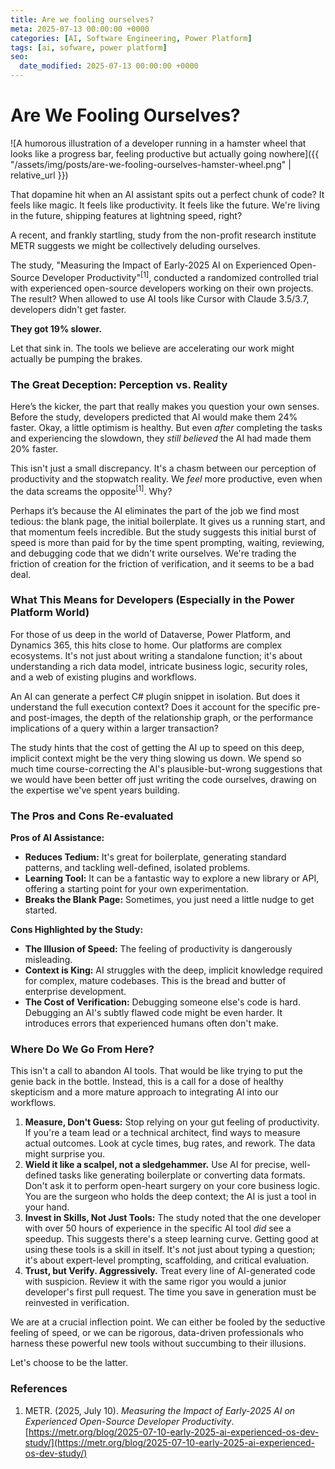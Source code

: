 ```yaml
---
title: Are we fooling ourselves?
meta: 2025-07-13 00:00:00 +0000
categories: [AI, Software Engineering, Power Platform]
tags: [ai, sofware, power platform]
seo:
  date_modified: 2025-07-13 00:00:00 +0000
---
```

# **Are We Fooling Ourselves?**

![A humorous illustration of a developer running in a hamster wheel that looks like a progress bar, feeling productive but actually going nowhere]({{ "/assets/img/posts/are-we-fooling-ourselves-hamster-wheel.png" | relative_url }})

That dopamine hit when an AI assistant spits out a perfect chunk of code? It feels like magic. It feels like productivity. It feels like the future. We're living in the future, shipping features at lightning speed, right?

A recent, and frankly startling, study from the non-profit research institute METR suggests we might be collectively deluding ourselves.

The study, "Measuring the Impact of Early-2025 AI on Experienced Open-Source Developer Productivity"<sup>[1]</sup>, conducted a randomized controlled trial with experienced open-source developers working on their own projects. The result? When allowed to use AI tools like Cursor with Claude 3.5/3.7, developers didn't get faster.

**They got 19% slower.**

Let that sink in. The tools we believe are accelerating our work might actually be pumping the brakes.

### **The Great Deception: Perception vs. Reality**

Here’s the kicker, the part that really makes you question your own senses. Before the study, developers predicted that AI would make them 24% faster. Okay, a little optimism is healthy. But even *after* completing the tasks and experiencing the slowdown, they *still believed* the AI had made them 20% faster.

This isn't just a small discrepancy. It's a chasm between our perception of productivity and the stopwatch reality. We *feel* more productive, even when the data screams the opposite<sup>[1]</sup>. Why?

Perhaps it’s because the AI eliminates the part of the job we find most tedious: the blank page, the initial boilerplate. It gives us a running start, and that momentum feels incredible. But the study suggests this initial burst of speed is more than paid for by the time spent prompting, waiting, reviewing, and debugging code that we didn't write ourselves. We're trading the friction of creation for the friction of verification, and it seems to be a bad deal.

### **What This Means for Developers (Especially in the Power Platform World)**

For those of us deep in the world of Dataverse, Power Platform, and Dynamics 365, this hits close to home. Our platforms are complex ecosystems. It's not just about writing a standalone function; it's about understanding a rich data model, intricate business logic, security roles, and a web of existing plugins and workflows.

An AI can generate a perfect C\# plugin snippet in isolation. But does it understand the full execution context? Does it account for the specific pre- and post-images, the depth of the relationship graph, or the performance implications of a query within a larger transaction?

The study hints that the cost of getting the AI up to speed on this deep, implicit context might be the very thing slowing us down. We spend so much time course-correcting the AI's plausible-but-wrong suggestions that we would have been better off just writing the code ourselves, drawing on the expertise we've spent years building.

### **The Pros and Cons Re-evaluated**

**Pros of AI Assistance:**

* **Reduces Tedium:** It's great for boilerplate, generating standard patterns, and tackling well-defined, isolated problems.  
* **Learning Tool:** It can be a fantastic way to explore a new library or API, offering a starting point for your own experimentation.  
* **Breaks the Blank Page:** Sometimes, you just need a little nudge to get started.

**Cons Highlighted by the Study:**

* **The Illusion of Speed:** The feeling of productivity is dangerously misleading.  
* **Context is King:** AI struggles with the deep, implicit knowledge required for complex, mature codebases. This is the bread and butter of enterprise development.  
* **The Cost of Verification:** Debugging someone else's code is hard. Debugging an AI's subtly flawed code might be even harder. It introduces errors that experienced humans often don't make.

### **Where Do We Go From Here?**

This isn't a call to abandon AI tools. That would be like trying to put the genie back in the bottle. Instead, this is a call for a dose of healthy skepticism and a more mature approach to integrating AI into our workflows.

1. **Measure, Don't Guess:** Stop relying on your gut feeling of productivity. If you're a team lead or a technical architect, find ways to measure actual outcomes. Look at cycle times, bug rates, and rework. The data might surprise you.  
2. **Wield it like a scalpel, not a sledgehammer.** Use AI for precise, well-defined tasks like generating boilerplate or converting data formats. Don't ask it to perform open-heart surgery on your core business logic. You are the surgeon who holds the deep context; the AI is just a tool in your hand.  
3. **Invest in Skills, Not Just Tools:** The study noted that the one developer with over 50 hours of experience in the specific AI tool *did* see a speedup. This suggests there's a steep learning curve. Getting good at using these tools is a skill in itself. It's not just about typing a question; it's about expert-level prompting, scaffolding, and critical evaluation.  
4. **Trust, but Verify. Aggressively.** Treat every line of AI-generated code with suspicion. Review it with the same rigor you would a junior developer's first pull request. The time you save in generation must be reinvested in verification.

We are at a crucial inflection point. We can either be fooled by the seductive feeling of speed, or we can be rigorous, data-driven professionals who harness these powerful new tools without succumbing to their illusions.

Let's choose to be the latter.

### **References**

1. METR. (2025, July 10). *Measuring the Impact of Early-2025 AI on Experienced Open-Source Developer Productivity*. [https://metr.org/blog/2025-07-10-early-2025-ai-experienced-os-dev-study/](https://metr.org/blog/2025-07-10-early-2025-ai-experienced-os-dev-study/)